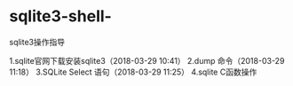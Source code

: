 # sqlite3-shell-
sqlite3操作指导

1.sqlite官网下载安装sqlite3（2018-03-29 10:41）
2.dump 命令（2018-03-29 11:18）
3.SQLite Select 语句（2018-03-29 11:25）
4.sqlite C函数操作
